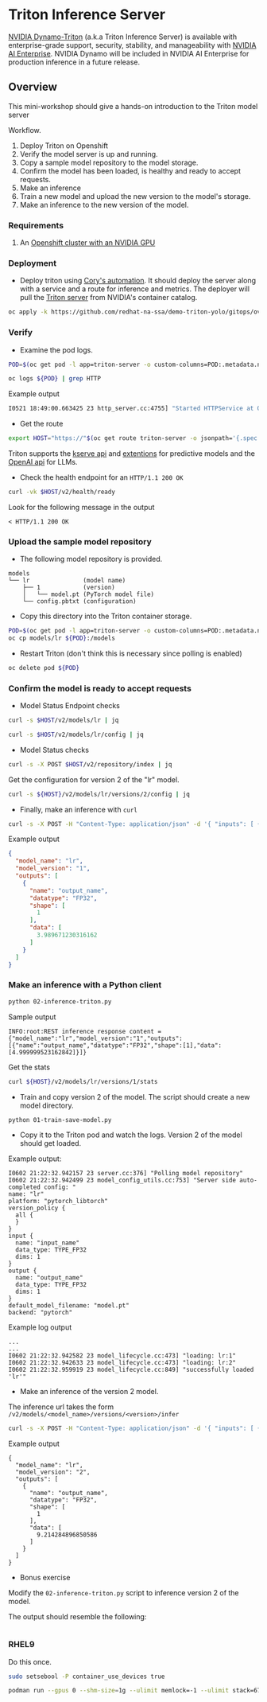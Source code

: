 # Triton Inference Server

[NVIDIA Dynamo-Triton](https://developer.nvidia.com/triton-inference-server) (a.k.a Triton Inference Server) is available with enterprise-grade support, security, stability, and manageability with [NVIDIA AI Enterprise](https://www.nvidia.com/en-us/ai-data-science/products/triton-inference-server/get-started/). NVIDIA Dynamo will be included in NVIDIA AI Enterprise for production inference in a future release.

## Overview

This mini-workshop should give a hands-on introduction to the Triton model server

Workflow.
1. Deploy Triton on Openshift
1. Verify the model server is up and running.
1. Copy a sample model repository to the model storage.
1. Confirm the model has been loaded, is healthy and ready to accept requests.
1. Make an inference
1. Train a new model and upload the new version to the model's storage.
1. Make an inference to the new version of the model.

### Requirements

1. An [Openshift cluster with an NVIDIA GPU](https://catalog.demo.redhat.com/catalog?item=babylon-catalog-prod/sandboxes-gpte.ocp4-demo-rhods-nvidia-gpu-aws.prod&utm_source=webapp&utm_medium=share-link)

### Deployment
- Deploy triton using [Cory's automation](https://github.com/redhat-na-ssa/demo-triton-yolo.git). It should deploy the server along with a service and a route for inference and metrics.
The deployer will pull the [Triton server](https://catalog.ngc.nvidia.com/orgs/nvidia/containers/tritonserver) from NVIDIA's container catalog.
```bash
oc apply -k https://github.com/redhat-na-ssa/demo-triton-yolo/gitops/overlays/triton
```

### Verify
- Examine the pod logs.
```bash
POD=$(oc get pod -l app=triton-server -o custom-columns=POD:.metadata.name --no-headers)

oc logs ${POD} | grep HTTP
```
Example output
```bash
I0521 18:49:00.663425 23 http_server.cc:4755] "Started HTTPService at 0.0.0.0:8000"
```

- Get the route
```bash
export HOST="https://"$(oc get route triton-server -o jsonpath='{.spec.host}')
```

Triton supports the [kserve api](https://github.com/kserve/kserve/blob/master/docs/predict-api/v2/required_api.md) and
[extentions](https://github.com/triton-inference-server/server/tree/main/docs/protocol)
 for predictive models and the [OpenAI api](https://docs.nvidia.com/deeplearning/triton-inference-server/user-guide/docs/client_guide/openai_readme.html) for LLMs.

- Check the health endpoint for an `HTTP/1.1 200 OK`

```bash
curl -vk $HOST/v2/health/ready
```

Look for the following message in the output
```console
< HTTP/1.1 200 OK
```

### Upload the sample model repository

- The following model repository is provided.

```console
models
└── lr               (model name)
    ├── 1            (version)
    │   └── model.pt (PyTorch model file)
    └── config.pbtxt (configuration)
```

- Copy this directory into the Triton container storage.
```bash
POD=$(oc get pod -l app=triton-server -o custom-columns=POD:.metadata.name --no-headers)
oc cp models/lr ${POD}:/models
```

- Restart Triton (don't think this is necessary since polling is enabled)
```bash
oc delete pod ${POD}
```

### Confirm the model is ready to accept requests

- Model Status Endpoint checks
```bash
curl -s $HOST/v2/models/lr | jq
```
```bash
curl -s $HOST/v2/models/lr/config | jq
```

- Model Status checks

```bash
curl -s -X POST $HOST/v2/repository/index | jq
```

Get the configuration for version 2 of the "lr" model.
```bash
curl -s ${HOST}/v2/models/lr/versions/2/config | jq
```

- Finally, make an inference with `curl`
```bash
curl -s -X POST -H "Content-Type: application/json" -d '{ "inputs": [ { "name": "input_name", "shape": [1], "datatype": "FP32", "data": [2.0] } ] }' ${HOST}/v2/models/lr/infer | jq .
```
Example output
```json
{
  "model_name": "lr",
  "model_version": "1",
  "outputs": [
    {
      "name": "output_name",
      "datatype": "FP32",
      "shape": [
        1
      ],
      "data": [
        3.989671230316162
      ]
    }
  ]
}
```

### Make an inference with a Python client
```bash
python 02-inference-triton.py
```

Sample output
```console
INFO:root:REST inference response content = {"model_name":"lr","model_version":"1","outputs":[{"name":"output_name","datatype":"FP32","shape":[1],"data":[4.999999523162842]}]}
```

Get the stats
```bash
curl ${HOST}/v2/models/lr/versions/1/stats
```

- Train and copy version 2 of the model. The script should create a new model directory.

```bash
python 01-train-save-model.py
```

- Copy it to the Triton pod and watch the logs. Version 2 of the model
should get loaded.

Example output:
```console
I0602 21:22:32.942157 23 server.cc:376] "Polling model repository"
I0602 21:22:32.942499 23 model_config_utils.cc:753] "Server side auto-completed config: "
name: "lr"
platform: "pytorch_libtorch"
version_policy {
  all {
  }
}
input {
  name: "input_name"
  data_type: TYPE_FP32
  dims: 1
}
output {
  name: "output_name"
  data_type: TYPE_FP32
  dims: 1
}
default_model_filename: "model.pt"
backend: "pytorch"
```
Example log output
```console
...
...
I0602 21:22:32.942582 23 model_lifecycle.cc:473] "loading: lr:1"
I0602 21:22:32.942633 23 model_lifecycle.cc:473] "loading: lr:2"
I0602 21:22:32.959919 23 model_lifecycle.cc:849] "successfully loaded 'lr'"
```

- Make an inference of the version 2 model.

The inference url takes the form `/v2/models/<model_name>/versions/<version>/infer`

```bash
curl -s -X POST -H "Content-Type: application/json" -d '{ "inputs": [ { "name": "input_name", "shape": [1], "datatype": "FP32", "data": [3.0] } ] }' ${HOST}/v2/models/lr/versions/2/infer | jq .
```

Example output

```console
{
  "model_name": "lr",
  "model_version": "2",
  "outputs": [
    {
      "name": "output_name",
      "datatype": "FP32",
      "shape": [
        1
      ],
      "data": [
        9.214284896850586
      ]
    }
  ]
}
```

- Bonus exercise

Modify the `02-inference-triton.py` script to inference version 2 of the model.

The output should resemble the following:
```console

```

### RHEL9

Do this once.
```bash
sudo setsebool -P container_use_devices true
```

```bash
podman run --gpus 0 --shm-size=1g --ulimit memlock=-1 --ulimit stack=67108864 -p8000:8000 -p8001:8001 -p8002:8002 -v $(pwd)/models:/models:z nvcr.io/nvidia/tritonserver:25.04-py3 tritonserver --model-store=/models --strict-model-config=false --log-verbose=1
```
